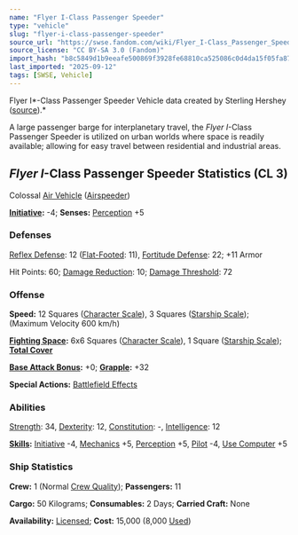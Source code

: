 ```yaml
---
name: "Flyer I-Class Passenger Speeder"
type: "vehicle"
slug: "flyer-i-class-passenger-speeder"
source_url: "https://swse.fandom.com/wiki/Flyer_I-Class_Passenger_Speeder"
source_license: "CC BY-SA 3.0 (Fandom)"
import_hash: "b8c5849d1b9eeafe500869f3928fe68810ca525086c0d4da15f05fa879d01b75"
last_imported: "2025-09-12"
tags: [SWSE, Vehicle]
---
```

Flyer I*-Class Passenger Speeder Vehicle data created by Sterling Hershey ([source](https://www.sterlinghershey.com/blog/2010/9/29/star-wars-wednesday-stat-pack-maps-of-mastery-i.html)).*

A large passenger barge for interplanetary travel, the *Flyer I*-Class Passenger Speeder is utilized on urban worlds where space is readily available; allowing for easy travel between residential and industrial areas.
## *Flyer I*-Class Passenger Speeder Statistics (CL 3)
Colossal [Air Vehicle](https://swse.fandom.com/wiki/Air_Vehicle) ([Airspeeder](https://swse.fandom.com/wiki/Airspeeder))

**[Initiative](https://swse.fandom.com/wiki/Initiative):** -4; **Senses:** [Perception](https://swse.fandom.com/wiki/Perception) +5
### Defenses
[Reflex Defense](https://swse.fandom.com/wiki/Reflex_Defense_(Vehicles)): 12 ([Flat-Footed](https://swse.fandom.com/wiki/Flat-Footed): 11), [Fortitude Defense](https://swse.fandom.com/wiki/Fortitude_Defense_(Vehicles)): 22; +11 Armor

Hit Points: 60; [Damage Reduction](https://swse.fandom.com/wiki/Damage_Reduction): 10; [Damage Threshold](https://swse.fandom.com/wiki/Damage_Threshold_(Vehicles)): 72
### Offense
**Speed:** 12 Squares ([Character Scale](https://swse.fandom.com/wiki/Character_Scale)), 3 Squares ([Starship Scale](https://swse.fandom.com/wiki/Starship_Scale)); (Maximum Velocity 600 km/h)

**[Fighting Space](https://swse.fandom.com/wiki/Fighting_Space):** 6x6 Squares ([Character Scale](https://swse.fandom.com/wiki/Character_Scale)), 1 Square ([Starship Scale](https://swse.fandom.com/wiki/Starship_Scale)); **[Total Cover](https://swse.fandom.com/wiki/Total_Cover)**

**[Base Attack Bonus](https://swse.fandom.com/wiki/Base_Attack_Bonus):** +0; **[Grapple](https://swse.fandom.com/wiki/Grapple):** +32

**Special Actions:** [Battlefield Effects](https://swse.fandom.com/wiki/Battlefield_Effects)
### Abilities
[Strength](https://swse.fandom.com/wiki/Strength): 34, [Dexterity](https://swse.fandom.com/wiki/Dexterity): 12, [Constitution](https://swse.fandom.com/wiki/Constitution): -, [Intelligence](https://swse.fandom.com/wiki/Intelligence): 12

**[Skills](https://swse.fandom.com/wiki/Skills):** [Initiative](https://swse.fandom.com/wiki/Initiative) -4, [Mechanics](https://swse.fandom.com/wiki/Mechanics) +5, [Perception](https://swse.fandom.com/wiki/Perception) +5, [Pilot](https://swse.fandom.com/wiki/Pilot) -4, [Use Computer](https://swse.fandom.com/wiki/Use_Computer) +5
### Ship Statistics
**Crew:** 1 (Normal [Crew Quality](https://swse.fandom.com/wiki/Crew_Quality)); **Passengers:** 11

**Cargo:** 50 Kilograms; **Consumables:** 2 Days; **Carried Craft:** None

**Availability:** [Licensed](https://swse.fandom.com/wiki/Licensed); **Cost:** 15,000 (8,000 [Used](https://swse.fandom.com/wiki/Used))